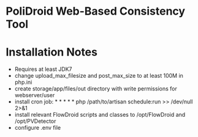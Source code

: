 # PoliDroid Web-Based Consistency Tool

Installation Notes
=======
* Requires at least JDK7
* change upload_max_filesize and post_max_size to at least 100M in php.ini
* create storage/app/files/out directory with write permissions for webserver/user
* install cron job: * * * * * php /path/to/artisan schedule:run >> /dev/null 2>&1
* install relevant FlowDroid scripts and classes to /opt/FlowDroid and /opt/PVDetector
* configure .env file
